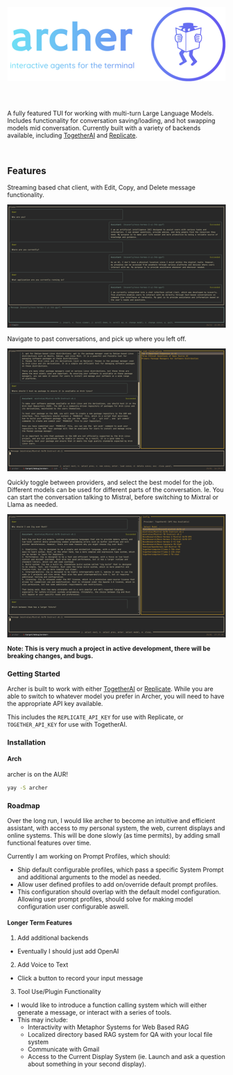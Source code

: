 <br>
<br>
<p align="center">
  <img src="logo.png" width="600"/>
</p>
<br>
<br>

A fully featured TUI for working with multi-turn Large Language Models.
Includes functionality for conversation saving/loading, and hot swapping models mid conversation.
Currently built with a variety of backends available, including [TogetherAI](www.together.ai) and [Replicate](www.replicate.com). 

<br>

## Features

Streaming based chat client, with Edit, Copy, and Delete message functionality.

![basic_chat](assets/basic_chat.png)

Navigate to past conversations, and pick up where you left off.

![conversation_panel](assets/conversation_panel.png)

Quickly toggle between providers, and select the best model for the job.
Different models can be used for different parts of the conversation. 
Ie. You can start the conversation talking to Mistral, before switching to Mixtral or Llama as needed.

![model_selector](assets/model_selector.png)

**Note: This is very much a project in active development, there will be breaking changes, and bugs.**

### Getting Started

Archer is built to work with either [TogetherAI](www.together.ai) or [Replicate](www.replicate.com).
While you are able to switch to whatever model you prefer in Archer, you will need to have the appropriate API key available.

This includes the `REPLICATE_API_KEY` for use with Replicate, or `TOGETHER_API_KEY` for use with TogetherAI.

### Installation

#### Arch

archer is on the AUR!

```bash
yay -S archer
```

### Roadmap

Over the long run, I would like archer to become an intuitive and efficient assistant, with access to my personal system, the web, current displays and online systems. This will be done slowly (as time permits), by adding small functional features over time.

Currently I am working on Prompt Profiles, which should:
- Ship default configurable profiles, which pass a specific System Prompt and additional arguments to the model as needed.
- Allow user defined profiles to add on/override default prompt profiles.
- This configuration should overlap with the default model configuration. Allowing user prompt profiles, should solve for making model configuration user configurable aswell.

#### Longer Term Features

1. Add additional backends
- Eventually I should just add OpenAI

2. Add Voice to Text
- Click a button to record your input message

3. Tool Use/Plugin Functionality
- I would like to introduce a function calling system which will either generate a message, or interact with a series of tools.
- This may include:
  - Interactivity with Metaphor Systems for Web Based RAG
  - Localized directory based RAG system for QA with your local file system
  - Communicate with Gmail
  - Access to the Current Display System (ie. Launch and ask a question about something in your second display).
